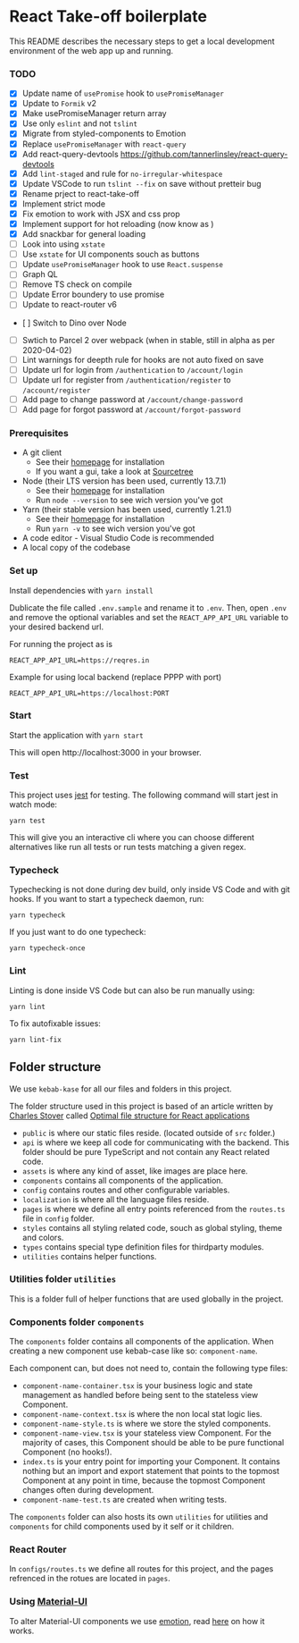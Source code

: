 # React Take-off boilerplate

This README describes the necessary steps to get a local development environment of the web app up and running.

### TODO

- [x] Update name of `usePromise` hook to `usePromiseManager`
- [x] Update to `Formik` v2
- [x] Make usePromiseManager return array
- [x] Use only `eslint` and not `tslint`
- [x] Migrate from styled-components to Emotion
- [x] Replace `usePromiseManager` with `react-query`
- [x] Add react-query-devtools https://github.com/tannerlinsley/react-query-devtools
- [x] Add `lint-staged` and rule for `no-irregular-whitespace`
- [x] Update VSCode to run `tslint --fix` on save without pretteir bug
- [x] Rename prject to react-take-off
- [x] Implement strict mode
- [x] Fix emotion to work with JSX and css prop
- [x] Implement support for hot reloading (now know as )
- [x] Add snackbar for general loading
- [ ] Look into using `xstate`
- [ ] Use `xstate` for UI components souch as buttons
- [ ] Update `usePromiseManager` hook to use `React.suspense`
- [ ] Graph QL
- [ ] Remove TS check on compile
- [ ] Update Error boundery to use promise
- [ ] Update to react-router v6
- [ ] Switch to Dino over Node
- [ ] Swtich to Parcel 2 over webpack (when in stable, still in alpha as per 2020-04-02)
- [ ] Lint warnings for deepth rule for hooks are not auto fixed on save
- [ ] Update url for login from `/authentication` to `/account/login`
- [ ] Update url for register from `/authentication/register` to `/account/register`
- [ ] Add page to change password at `/account/change-password`
- [ ] Add page for forgot password at `/account/forgot-password`

### Prerequisites

- A git client
  - See their [homepage](https://git-scm.com) for installation
  - If you want a gui, take a look at [Sourcetree](https://www.sourcetreeapp.com/)
- Node (their LTS version has been used, currently 13.7.1)
  - See their [homepage](https://nodejs.org) for installation
  - Run `node --version` to see wich version you've got
- Yarn (their stable version has been used, currently 1.21.1)
  - See their [homepage](https://yarnpkg.com/en) for installation
  - Run `yarn -v` to see wich version you've got
- A code editor - Visual Studio Code is recommended
- A local copy of the codebase

### Set up

Install dependencies with `yarn install`

Dublicate the file called `.env.sample` and rename it to `.env`. Then, open `.env` and remove the optional variables and set the `REACT_APP_API_URL` variable to your desired backend url.

For running the project as is

```
REACT_APP_API_URL=https://reqres.in
```

Example for using local backend (replace PPPP with port)

```
REACT_APP_API_URL=https://localhost:PORT
```

### Start

Start the application with `yarn start`

This will open http://localhost:3000 in your browser.

### Test

This project uses [jest](https://jestjs.io) for testing.
The following command will start jest in watch mode:

```
yarn test
```

This will give you an interactive cli where you can choose different alternatives like run all tests or run tests matching a given regex.

### Typecheck

Typechecking is not done during dev build, only inside VS Code and with git hooks.
If you want to start a typecheck daemon, run:

```
yarn typecheck
```

If you just want to do one typecheck:

```
yarn typecheck-once
```

### Lint

Linting is done inside VS Code but can also be run manually using:

```
yarn lint
```

To fix autofixable issues:

```
yarn lint-fix
```

## Folder structure

We use `kebab-kase` for all our files and folders in this project.

The folder structure used in this project is based of an article written by [Charles Stover](https://medium.com/@Charles_Stover) called [Optimal file structure for React applications](https://medium.com/@Charles_Stover/optimal-file-structure-for-react-applications-f3e35ad0a145)

- `public` is where our static files reside. (located outside of `src` folder.)
- `api` is where we keep all code for communicating with the backend. This folder should be pure TypeScript and not contain any React related code.
- `assets` is where any kind of asset, like images are place here.
- `components` contains all components of the application.
- `config` contains routes and other configurable variables.
- `localization` is where all the language files reside.
- `pages` is where we define all entry points referenced from the `routes.ts` file in `config` folder.
- `styles` contains all styling related code, souch as global styling, theme and colors.
- `types` contains special type definition files for thirdparty modules.
- `utilities` contains helper functions.

### Utilities folder `utilities`

This is a folder full of helper functions that are used globally in the project.

### Components folder `components`

The `components` folder contains all components of the application. When creating a new component use kebab-case like so: `component-name`.

Each component can, but does not need to, contain the following type files:

- `component-name-container.tsx` is your business logic and state management as handled before being sent to the stateless view Component.
- `component-name-context.tsx` is where the non local stat logic lies.
- `component-name-style.ts` is where we store the styled components.
- `component-name-view.tsx` is your stateless view Component. For the majority of cases, this Component should be able to be pure functional Component (no hooks!).
- `index.ts` is your entry point for importing your Component. It contains nothing but an import and export statement that points to the topmost Component at any point in time, because the topmost Component changes often during development.
- `component-name-test.ts` are created when writing tests.

The `components` folder can also hosts its own `utilities` for utilities and `components` for child components used by it self or it children.

### React Router

In `configs/routes.ts` we define all routes for this project, and the pages refrenced in the rotues are located in `pages`.

### Using [Material-UI](https://github.com/mui-org/material-ui)

To alter Material-UI components we use [emotion](https://github.com/emotion-js/emotion), read [here](https://material-ui.com/guides/interoperability/#emotion) on how it works.

